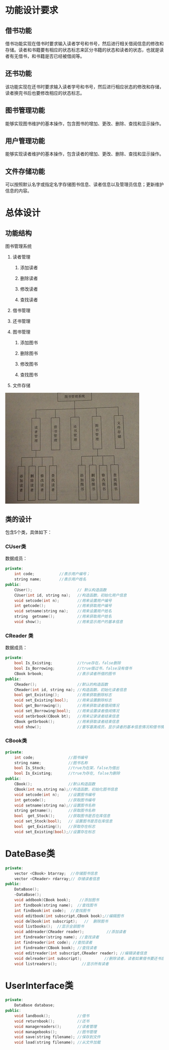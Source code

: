 ﻿# 功能设计要求

##  借书功能

借书功能实现在借书时要求输入读者学号和书号，然后进行相关借阅信息的修改和存储。读者和书籍要有相应的状态标志来区分书籍的状态和读者的状态，也就是读者有无借书，和书籍是否已经被借阅等。

##  还书功能

该功能实现在还书时要求输入读者学号和书号，然后进行相应状态的修改和存储，读者换完书后也要修改相应的状态标志。

##  图书管理功能

能够实现图书维护的基本操作，包含图书的增加、更改、删除、查找和显示操作。

##  用户管理功能

能够实现读者维护的基本操作，包含读者的增加、更改、删除、查找和显示操作。

##  文件存储功能

可以按照默认名字或指定名字存储图书信息、读者信息以及管理员信息；更新维护信息的内容。

# 总体设计


## 功能结构

图书管理系统

1. 读者管理

    1. 添加读者

    2. 删除读者

    3. 修改读者

    4. 查找读者

2. 借书管理

3. 还书管理

4. 图书管理

    1. 添加图书

    2. 删除图书

    3. 修改图书

    4. 查找图书

4. 文件存储

![功能结构图](./111111.png)

##  类的设计

包含5个类，具体如下：

###  CUser类

数据成员：

``` c++
private:
    int code;           //表示用户编号；
    string name;        //表示用户姓名
public:
    CUser();                    // 默认构造函数
    CUser(int id, string na);   //构造函数，初始化用户信息
    void setcode(int n);        //用来设置用户编号
    int getcode();              //用来获取用户编号
    void setname(string na);    //用来设置用户姓名
    string  getname();          //用来获取用户姓名
    void show();                //用来显示用户的基本信息
```

### CReader 类

数据成员：

``` c++
private:
    bool Is_Existing;           //true存在，false删除
    bool Is_Borrowing;          //true借过书，false没有借书
    CBook brbook;               //表示读者所借的图书
public:
    CReader();                  //默认的构造函数
    CReader(int id, string na); //构造函数，初始化读者信息
    bool get_Existing();        //用来获取删除标志
    void set_Existing(bool);    //用来设置删除标志
    bool get_Borrowing();       //用来获取读者借阅情况
    void set_Borrowing(bool);   //用来设置读者借阅情况
    void setbrbook(CBook bt);   //用来记录读者结束信息
    CBook getbrbook();          //用来获取读者结束信息
    void show();                //重写基类成员，显示读者的基本信息情况和借书情况
```

### CBook类

``` c++
private:
    int code;               //图书编号
    string name;            //图书名称
    bool Is_Stock;          //true为在架，false为借出
    bool Is_Existing;       //true为存在, false为删除
public:
    CBook();                //默认构造函数
    CBook(int no,string na);//构造函数，初始化图书信息
    void setcode(int n);    //设置图书编号
    int getcode();          //获取图书编号
    void setname(string na);//设置图书名称
    string getname();       //获取图书名称
    bool  get_Stock();      //获取图书是否在库信息
    void set_Stock(bool);   // 设置图书是否在库信息
    bool  get_Existing();   //获取存在标志
    void set_Existing(bool);//设置存在标志
```

# DateBase类

``` c++
private:
	vector <CBook> btarray;  //存储图书信息
	vector <CReader> rdarray;// 存储读者信息
public:
	DataBase();
	~DataBase();
	void addbook(CBook book);    //添加图书
	int findbook(string name);  //查找图书
	int findbook(int code);  //查找图书
	void editbook(int subscript,CBook book);//编辑图书
	void delbook(int subscript);   //  删除图书
	void listbooks();  //显示全部图书
	void addreader(CReader reader);          //添加读者
	int findreader(string name); //查找读者
	int findreader(int code); //查找读者
	int findreader(CBook book); //查找读者
	void editreader(int subscript,CReader reader); //编辑读者信息
	void delreader(int subscript);          //删除读者，读者如果借书要还书后才能删除
	void listreaders();           //显示所有读者
```

# UserInterface类
``` c++
private:
    DataBase database;
public:
    void landbook();            //借书
    void returnbook();          //还书
    void managereaders();       //读者管理
    void managebooks();         //图书管理
    void save(string filename); //保存到文件
    void load(string filename); //从文件加载
```    


